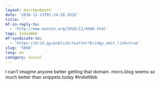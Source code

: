 ```yaml
---
layout: micropubpost
date: '2016-11-23T01:24:28.263Z'
title: ''
mf-in-reply-to:
  - 'http://www.manton.org/2016/11/4486.html'
tags: IndieWeb
mf-syndicate-to:
  - 'https://brid.gy/publish/twitter?bridgy_omit_link=true'
slug: '5068'
lang: en
category: social
---
```

I can’t imagine anyone better getting that domain. micro.blog seems so much better than snippets.today #IndieWeb
